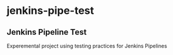 # jenkins-pipe-test

## Jenkins Pipeline Test

Experemental project using testing practices for Jenkins Pipelines
